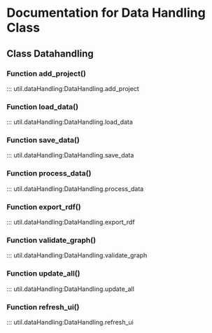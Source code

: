# Documentation for Data Handling Class

## Class Datahandling

### Function add_project()

::: util.dataHandling:DataHandling.add_project


### Function load_data()

::: util.dataHandling:DataHandling.load_data


### Function save_data()

::: util.dataHandling:DataHandling.save_data

### Function process_data()

::: util.dataHandling:DataHandling.process_data

### Function export_rdf()

::: util.dataHandling:DataHandling.export_rdf

### Function validate_graph()

::: util.dataHandling:DataHandling.validate_graph

### Function update_all()

::: util.dataHandling:DataHandling.update_all

### Function refresh_ui()

::: util.dataHandling:DataHandling.refresh_ui

